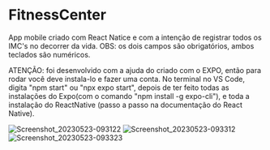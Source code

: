 # FitnessCenter
App mobile criado com React Natice e com a intenção de registrar todos os IMC's no decorrer da vida.
OBS: os dois campos são obrigatórios, ambos teclados são numéricos.

ATENÇÃO: foi desenvolvido com a ajuda do criado com o EXPO, então para rodar você deve instala-lo e fazer uma conta. No terminal no VS Code, digita "npm start" ou "npx expo start", depois de ter feito todas as instalações do Expo(com o comando "npm install -g expo-cli"), e toda a instalação do ReactNative (passo a passo na documentação do React Native).


![Screenshot_20230523-093122](https://github.com/saviosoaresc/FitnessCenter/assets/62923486/d619e533-41a5-427c-a116-2eade82a1c41)
![Screenshot_20230523-093312](https://github.com/saviosoaresc/FitnessCenter/assets/62923486/27296c25-4639-4cf5-91f1-1f8f02c805dd)
![Screenshot_20230523-093323](https://github.com/saviosoaresc/FitnessCenter/assets/62923486/900484ee-5e5f-4cc3-a6e1-12336800fcc0)
